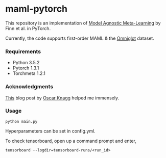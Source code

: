 # maml-pytorch

This repository is an implementation of [Model Agnostic Meta-Learning](https://arxiv.org/abs/1703.03400) by Finn et al. in PyTorch.

Currently, the code supports first-order MAML & the [Omniglot](http://www.sciencemag.org/content/350/6266/1332.short) dataset.

### Requirements

- Python 3.5.2
- Pytorch 1.3.1
- Torchmeta 1.2.1

### Acknowledgments

[This](https://towardsdatascience.com/advances-in-few-shot-learning-reproducing-results-in-pytorch-aba70dee541d) blog post by [Oscar Knagg](https://github.com/oscarknagg) helped me immensely.

### Usage

	python main.py

Hyperparameters can be set in config.yml.

To check tensorboard, open up a command prompt and enter,
	
	tensorboard --logdir=tensorboard-runs/<run_id>
